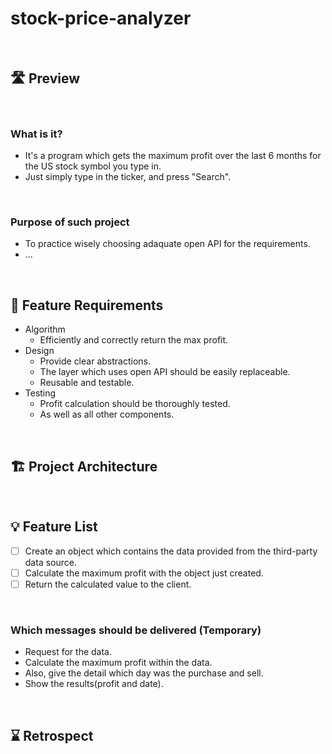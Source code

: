 # stock-price-analyzer

<br>

## 🛣 Preview

<br>

### What is it?
- It's a program which gets the maximum profit over the last 6 months for the US stock symbol you type in.
- Just simply type in the ticker, and press "Search".

<br>

### Purpose of such project
- To practice wisely choosing adaquate open API for the requirements.
- ...

<br>

## 🚀 Feature Requirements
- Algorithm
    * Efficiently and correctly return the max profit.
- Design
    * Provide clear abstractions.
    * The layer which uses open API should be easily replaceable.
    * Reusable and testable.
- Testing
    * Profit calculation should be thoroughly tested.
    * As well as all other components.

<br>

## 🏗 Project Architecture

<br>

## 💡 Feature List
- [ ] Create an object which contains the data provided from the third-party data source.
- [ ] Calculate the maximum profit with the object just created.
- [ ] Return the calculated value to the client.

<br>

### Which messages should be delivered (Temporary)
- Request for the data.
- Calculate the maximum profit within the data.
- Also, give the detail which day was the purchase and sell.
- Show the results(profit and date).

<br>

## ⌛️ Retrospect